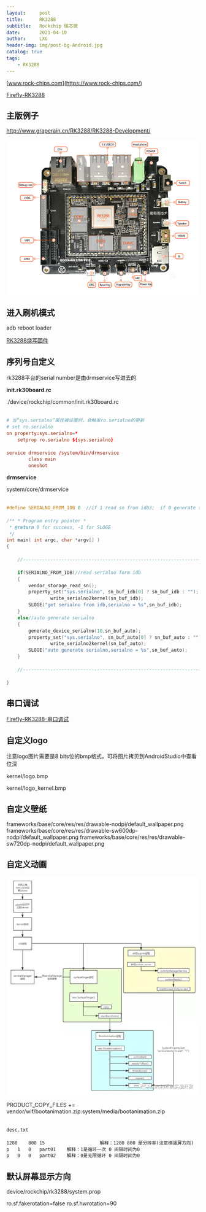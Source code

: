 ```yaml
---
layout:     post
title:      RK3288
subtitle:   Rockchip 瑞芯微
date:       2021-04-10
author:     LXG
header-img: img/post-bg-Android.jpg
catalog: true
tags:
    - RK3288
---
```


[www.rock-chips.com](https://www.rock-chips.com/)

[Firefly-RK3288](https://wiki.t-firefly.com/zh_CN/Firefly-RK3288/started.html)

## 主版例子

http://www.graperain.cn/RK3288/RK3288-Development/

![rk3288](/images/rk3288/rk3288.jpg)

## 进入刷机模式

adb reboot loader

[RK3288烧写固件](https://www.jianshu.com/p/de340a1a1374)

## 序列号自定义

rk3288平台的serial number是由drmservice写进去的

**init.rk30board.rc**

./device/rockchip/common/init.rk30board.rc

```rc

# 当“sys.serialno”属性被设置时，会触发ro.serialno的更新
# set ro.serialno
on property:sys.serialno=*
    setprop ro.serialno ${sys.serialno}

service drmservice /system/bin/drmservice
        class main
        oneshot

```

**drmservice**

system/core/drmservice

```c

#define SERIALNO_FROM_IDB 0  //if 1 read sn from idb3;  if 0 generate sn auto

/** * Program entry pointer *
 * @return 0 for success, -1 for SLOGE
 */
int main( int argc, char *argv[] )
{

    //------------------------------------------------------------------------------

	if(SERIALNO_FROM_IDB)//read serialno form idb
	{
		vendor_storage_read_sn();
		property_set("sys.serialno", sn_buf_idb[0] ? sn_buf_idb : "");
                write_serialno2kernel(sn_buf_idb);
		SLOGE("get serialno from idb,serialno = %s",sn_buf_idb);
	}
	else//auto generate serialno
	{
		generate_device_serialno(10,sn_buf_auto);
		property_set("sys.serialno", sn_buf_auto[0] ? sn_buf_auto : "");
                write_serialno2kernel(sn_buf_auto);
		SLOGE("auto generate serialno,serialno = %s",sn_buf_auto);
	}

    //-----------------------------------------------------------------------------

}

```

## 串口调试

[Firefly-RK3288-串口调试](https://wiki.t-firefly.com/zh_CN/Firefly-RK3288/debug.html)

## 自定义logo

注意logo图片需要是8 bits位的bmp格式，可将图片拷贝到AndroidStudio中查看位深

kernel/logo.bmp

kernel/logo_kernel.bmp

## 自定义壁纸

frameworks/base/core/res/res/drawable-nodpi/default_wallpaper.png
frameworks/base/core/res/res/drawable-sw600dp-nodpi/default_wallpaper.png
frameworks/base/core/res/res/drawable-sw720dp-nodpi/default_wallpaper.png

## 自定义动画

![bootanimation](/images/rk3288/bootanimation.jpg)

PRODUCT_COPY_FILES += vendor/wif/bootanimation.zip:system/media/bootanimation.zip

```txt

desc.txt

1280	800 15                    解释：1280 800 是分辨率(注意横竖屏方向)  15是每秒播放帧数
p	1	0	part01    解释：1是循环一次 0 间隔时间为0
p	0	0	part02    解释：0是无限循环 0 间隔时间为0


```

## 默认屏幕显示方向

device/rockchip/rk3288/system.prop

ro.sf.fakerotation=false
ro.sf.hwrotation=90













